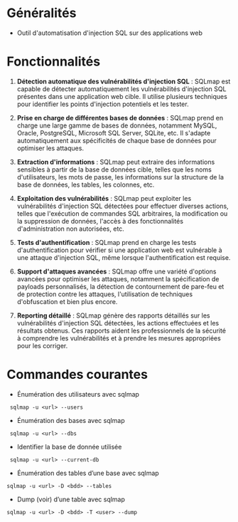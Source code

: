 # Généralités 
* Outil d'automatisation d'injection SQL sur des applications web 

# Fonctionnalités
1. **Détection automatique des vulnérabilités d'injection SQL** : SQLmap est capable de détecter automatiquement les vulnérabilités d'injection SQL présentes dans une application web cible. Il utilise plusieurs techniques pour identifier les points d'injection potentiels et les tester.
    
2. **Prise en charge de différentes bases de données** : SQLmap prend en charge une large gamme de bases de données, notamment MySQL, Oracle, PostgreSQL, Microsoft SQL Server, SQLite, etc. Il s'adapte automatiquement aux spécificités de chaque base de données pour optimiser les attaques.
    
3. **Extraction d'informations** : SQLmap peut extraire des informations sensibles à partir de la base de données cible, telles que les noms d'utilisateurs, les mots de passe, les informations sur la structure de la base de données, les tables, les colonnes, etc.
    
4. **Exploitation des vulnérabilités** : SQLmap peut exploiter les vulnérabilités d'injection SQL détectées pour effectuer diverses actions, telles que l'exécution de commandes SQL arbitraires, la modification ou la suppression de données, l'accès à des fonctionnalités d'administration non autorisées, etc.
    
5. **Tests d'authentification** : SQLmap prend en charge les tests d'authentification pour vérifier si une application web est vulnérable à une attaque d'injection SQL, même lorsque l'authentification est requise.
    
6. **Support d'attaques avancées** : SQLmap offre une variété d'options avancées pour optimiser les attaques, notamment la spécification de payloads personnalisés, la détection de contournement de pare-feu et de protection contre les attaques, l'utilisation de techniques d'obfuscation et bien plus encore.
    
7. **Reporting détaillé** : SQLmap génère des rapports détaillés sur les vulnérabilités d'injection SQL détectées, les actions effectuées et les résultats obtenus. Ces rapports aident les professionnels de la sécurité à comprendre les vulnérabilités et à prendre les mesures appropriées pour les corriger.

# Commandes courantes 
- Énumération des utilisateurs avec sqlmap
```
 sqlmap -u <url> --users
```
- Énumération des bases avec sqlmap
```
 sqlmap -u <url> --dbs
```
- Identifier la base de donnée utilisée
```
 sqlmap -u <url> --current-db
```
- Énumération des tables d’une base avec sqlmap
```
sqlmap -u <url> -D <bdd> --tables
```
- Dump (voir) d’une table avec sqlmap
```
sqlmap -u <url> -D <bdd> -T <user> --dump
```